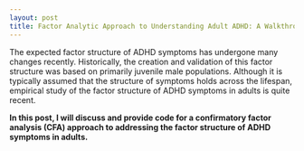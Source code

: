 ```yaml
---
layout: post
title: Factor Analytic Approach to Understanding Adult ADHD: A Walkthrough of the CFA performed in Park et al. (2018)
---
```


The expected factor structure of ADHD symptoms has undergone many changes recently. Historically, the creation and validation of this factor structure was based on primarily juvenile male populations. Although it is typically assumed that the structure of symptoms holds across the lifespan, empirical study of the factor structure of ADHD symptoms in adults is quite recent. 

**In this post, I will discuss and provide code for a confirmatory factor analysis (CFA) approach to addressing the factor structure of ADHD symptoms in adults.**


